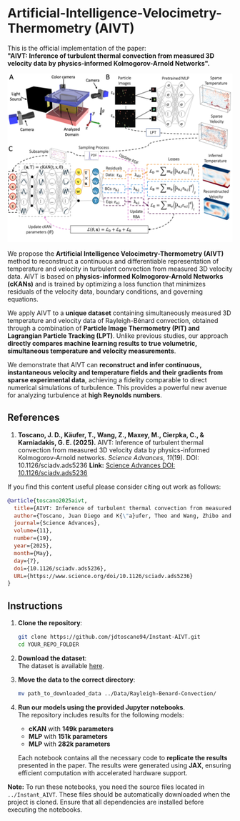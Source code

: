 # Artificial-Intelligence-Velocimetry-Thermometry (AIVT)


This is the official implementation of the paper:  
**"AIVT: Inference of turbulent thermal convection from measured 3D velocity data by physics-informed Kolmogorov-Arnold Networks".**

![AIVT Framework](AIV_Framework.png)

We propose the **Artificial Intelligence Velocimetry-Thermometry (AIVT)** method to reconstruct a continuous and differentiable representation of temperature and velocity in turbulent convection from measured 3D velocity data. AIVT is based on **physics-informed Kolmogorov-Arnold Networks (cKANs)** and is trained by optimizing a loss function that minimizes residuals of the velocity data, boundary conditions, and governing equations. 

We apply AIVT to a **unique dataset** containing simultaneously measured 3D temperature and velocity data of Rayleigh-Bénard convection, obtained through a combination of **Particle Image Thermometry (PIT) and Lagrangian Particle Tracking (LPT)**. Unlike previous studies, our approach **directly compares machine learning results to true volumetric, simultaneous temperature and velocity measurements**. 

We demonstrate that AIVT can **reconstruct and infer continuous, instantaneous velocity and temperature fields and their gradients from sparse experimental data**, achieving a fidelity comparable to direct numerical simulations of turbulence. This provides a powerful new avenue for analyzing turbulence at **high Reynolds numbers**.

## References


1. **Toscano, J. D., Käufer, T., Wang, Z., Maxey, M., Cierpka, C., & Karniadakis, G. E. (2025).** AIVT: Inference of turbulent thermal convection from measured 3D velocity data by physics-informed Kolmogorov-Arnold networks. *Science Advances*, *11*(19). DOI: 10.1126/sciadv.ads5236
   **Link:** [Science Advances DOI: 10.1126/sciadv.ads5236](https://www.science.org/doi/10.1126/sciadv.ads5236)

If you find this content useful please consider citing out work as follows:

```bibtex
@article{toscano2025aivt,
  title={AIVT: Inference of turbulent thermal convection from measured 3D velocity data by physics-informed Kolmogorov-Arnold networks},
  author={Toscano, Juan Diego and K{\"a}ufer, Theo and Wang, Zhibo and Maxey, Martin and Cierpka, Christian and Karniadakis, George Em},
  journal={Science Advances},
  volume={11},
  number={19},
  year={2025},
  month={May},
  day={7},
  doi={10.1126/sciadv.ads5236},
  URL={https://www.science.org/doi/10.1126/sciadv.ads5236}
}
```



## Instructions

1. **Clone the repository**:
   ```sh
   git clone https://github.com/jdtoscano94/Instant-AIVT.git
   cd YOUR_REPO_FOLDER
   ```

2. **Download the dataset**:  
   The dataset is available [here](https://drive.google.com/file/d/1HXJGubY4J2TN4DOuhFA5pu_6A2rw7FgM/view?usp=drive_link).

3. **Move the data to the correct directory**:  
   ```sh
   mv path_to_downloaded_data ../Data/Rayleigh-Benard-Convection/
   ```

4. **Run our models using the provided Jupyter notebooks**.  
   The repository includes results for the following models:
   - **cKAN** with **149k parameters**  
   - **MLP** with **151k parameters**  
   - **MLP** with **282k parameters**  

   Each notebook contains all the necessary code to **replicate the results** presented in the paper. The results were generated using **JAX**, ensuring efficient computation with accelerated hardware support.

**Note:** To run these notebooks, you need the source files located in `../Instant_AIVT`. These files should be automatically downloaded when the project is cloned. Ensure that all dependencies are installed before executing the notebooks.
